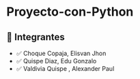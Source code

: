 # Proyecto-con-Python

## 🚀 Integrantes

- ✅ Choque Copaja, Elisvan Jhon
- ✅ Quispe Diaz, Edu Gonzalo
- ✅ Valdivia Quispe , Alexander Paul
